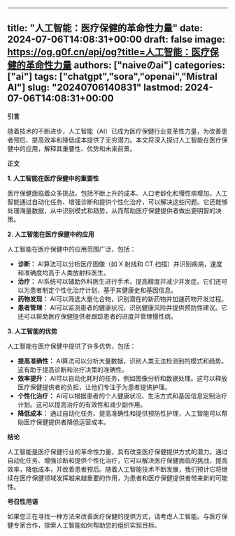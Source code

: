 
---
title: "人工智能：医疗保健的革命性力量"
date: 2024-07-06T14:08:31+00:00
draft: false
image: https://og.g0f.cn/api/og?title=人工智能：医疗保健的革命性力量
authors: ["naiveのai"]
categories: ["ai"]
tags: ["chatgpt","sora","openai","Mistral AI"]
slug: "20240706140831"
lastmod: 2024-07-06T14:08:31+00:00
---
**引言**

随着技术的不断进步，人工智能（AI）已成为医疗保健行业变革性力量，为改善患者预后、提高效率和降低成本提供了无穷潜力。本文将深入探讨人工智能在医疗保健中的应用，解释其重要性、优势和未来前景。

**正文**

**1. 人工智能在医疗保健中的重要性**

医疗保健面临着众多挑战，包括不断上升的成本、人口老龄化和慢性病增加。人工智能通过自动化任务、增强诊断和提供个性化治疗，可以解决这些问题。它还能够处理海量数据，从中识别模式和趋势，从而帮助医疗保健提供者做出更明智的决策。

**2. 人工智能在医疗保健中的应用**

人工智能在医疗保健中的应用范围广泛，包括：

- **诊断：** AI算法可以分析医疗图像（如 X 射线和 CT 扫描）并识别疾病，速度和准确度均高于人类放射科医生。
- **治疗：** AI系统可以辅助外科医生进行手术，提高精度并减少并发症。它们还可以为患者制定个性化治疗计划，基于其健康史和基因信息。
- **药物发现：** AI可以筛选大量化合物，识别潜在的新药物并加速药物开发过程。
- **患者管理：** AI可以监测患者的健康状况，识别健康风险并提供预防性建议。它还可以帮助医疗保健提供者跟踪患者的进度并管理慢性病。

**3. 人工智能的优势**

人工智能在医疗保健中提供了许多优势，包括：

- **提高准确性：** AI算法可以分析大量数据，识别人类无法检测到的模式和趋势。这有助于提高诊断和治疗决策的准确性。
- **效率提升：** AI可以自动化耗时的任务，例如图像分析和数据处理。这可以释放医疗保健提供者的负担，让他们专注于为患者提供护理。
- **个性化治疗：** AI可以根据患者的个人健康状况、生活方式和基因信息定制治疗计划。这可以提高治疗的有效性和减少副作用。
- **降低成本：** 通过自动化任务、提高准确性和提供预防性护理，人工智能可以帮助医疗保健提供者降低运营成本。

**结论**

人工智能是医疗保健行业的革命性力量，具有改变医疗保健提供方式的潜力。通过自动化任务、增强诊断和提供个性化治疗，它可以解决医疗保健面临的挑战，提高效率，降低成本，并改善患者预后。随着人工智能技术不断发展，我们预计它将继续在医疗保健领域发挥越来越重要的作用，为患者和医疗保健提供者带来新的可能性。

**号召性用语**

如果您正在寻找一种方法来改善医疗保健的提供方式，请考虑人工智能。与医疗保健专家合作，探索人工智能如何帮助您的组织实现目标。